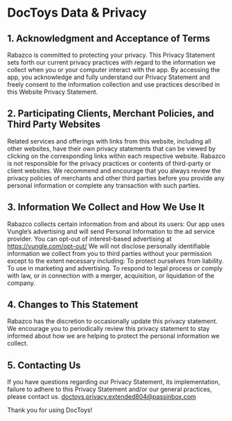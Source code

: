 # DocToys Data & Privacy
## 1. Acknowledgment and Acceptance of Terms
Rabazco is committed to protecting your privacy. This Privacy Statement sets forth our current privacy practices with regard to the information we collect when you or your computer interact with the app. By accessing the app, you acknowledge and fully understand our Privacy Statement and freely consent to the information collection and use practices described in this Website Privacy Statement.

## 2. Participating Clients, Merchant Policies, and Third Party Websites
Related services and offerings with links from this website, including all other websites, have their own privacy statements that can be viewed by clicking on the corresponding links within each respective website. Rabazco is not responsible for the privacy practices or contents of third-party or client websites. We recommend and encourage that you always review the privacy policies of merchants and other third parties before you provide any personal information or complete any transaction with such parties.

## 3. Information We Collect and How We Use It
Rabazco collects certain information from and about its users:
Our app uses Vungle’s advertising and will send Personal Information to the ad service provider. You can opt-out of interest-based advertising at https://vungle.com/opt-out/
We will not disclose personally identifiable information we collect from you to third parties without your permission except to the extent necessary including:
To protect ourselves from liability.
To use in marketing and advertising.
To respond to legal process or comply with law, or in connection with a merger, acquisition, or liquidation of the company.

## 4. Changes to This Statement
Rabazco has the discretion to occasionally update this privacy statement. We encourage you to periodically review this privacy statement to stay informed about how we are helping to protect the personal information we collect.

## 5. Contacting Us
If you have questions regarding our Privacy Statement, its implementation, failure to adhere to this Privacy Statement and/or our general practices, please contact us.
doctoys.privacy.extended804@passinbox.com

Thank you for using DocToys!
